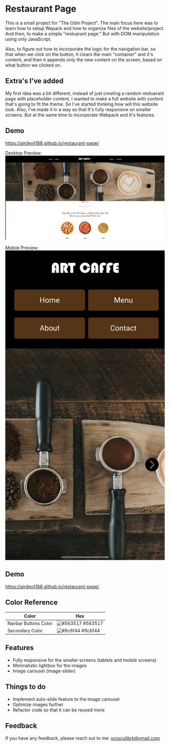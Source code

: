 
# Restaurant Page




This is a small project for "The Odin Project". The main focus here was to learn how to setup Wepack and how to organize files of the website/project. And then, to make a simple "restuarant page."  But with DOM manipulation  using only JavaScript. 

Also, to figure out how to incorporate the logic for the navigation bar, so that when we click on the button, it clears the main "container" and it's content, and then it appends only the new content on the screen, based on what button we clicked on.


## Extra's I've added

My first idea was a bit different, instead of just creating a random restuarant page with placeholder content, I wanted to make a full website with content that's going to fit the theme. So I've started thinking how will this website look. Also, I've made it in a way so that It's fully responsive on smaller screens. But at the same time to incorporate Webpack and It's features. 
## Demo

https://airdevil188.github.io/restaurant-page/

Desktop Preview:
![Preview of the project](./resources-and-notes/desktop-preview.png)


Mobile Preview:
![Preview of the project](./resources-and-notes/mobile-preview.jpg)

## Demo

https://airdevil188.github.io/restaurant-page/



## Color Reference

| Color             | Hex                                                                |
| ----------------- | ------------------------------------------------------------------ |
| Navbar Buttons Color | ![#563517](https://via.placeholder.com/10/563517?text=+) #563517 |
| Secondary Color | ![#9c6f44](https://via.placeholder.com/10/9c6f44?text=+) #9c6f44 |



## Features

- Fully responsive for the smaller screens (tablets and mobile screens)
- Minimalistic lightbox for the images
- Image carousel (image-slider) 


## Things to do

- Implement auto-slide feature to the image carousel
- Optimize images further
- Refactor code  so that it can be reused more
## Feedback

If you have any feedback, please reach out to me: urosculibrk@ymail.com

